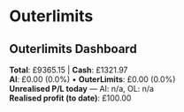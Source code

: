 # Outerlimits

## Outerlimits Dashboard
<!-- OUTERLIMITS-DASHBOARD:START -->
**Total**: £9365.15 | **Cash**: £1321.97  
**AI**: £0.00 (0.0%) • **OuterLimits**: £0.00 (0.0%)  
**Unrealised P/L today** — AI: n/a, OL: n/a  
**Realised profit (to date)**: £100.00
<!-- OUTERLIMITS-DASHBOARD:END -->
